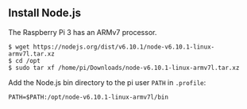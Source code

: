 Install Node.js
---------------

The Raspberry Pi 3 has an ARMv7 processor.

    $ wget https://nodejs.org/dist/v6.10.1/node-v6.10.1-linux-armv7l.tar.xz
    $ cd /opt
    $ sudo tar xf /home/pi/Downloads/node-v6.10.1-linux-armv7l.tar.xz

Add the Node.js bin directory to the pi user `PATH` in `.profile`:

    PATH=$PATH:/opt/node-v6.10.1-linux-armv7l/bin
